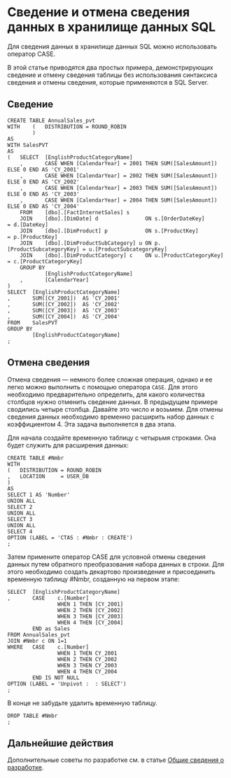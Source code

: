 <properties
   pageTitle="Сведение и отмена сведения данных в хранилище данных SQL | Microsoft Azure"
   description="Советы по сведению и отмене сведения данных в хранилище данных SQL Azure для разработки решений."
   services="sql-data-warehouse"
   documentationCenter="NA"
   authors="jrowlandjones"
   manager="barbkess"
   editor=""/>

<tags
   ms.service="sql-data-warehouse"
   ms.devlang="NA"
   ms.topic="article"
   ms.tgt_pltfrm="NA"
   ms.workload="data-services"
   ms.date="06/26/2015"
   ms.author="JRJ@BigBangData.co.uk;barbkess"/>

# Сведение и отмена сведения данных в хранилище данных SQL

Для сведения данных в хранилище данных SQL можно использовать оператор CASE.

В этой статье приводятся два простых примера, демонстрирующих сведение и отмену сведения таблицы без использования синтаксиса сведения и отмены сведения, которые применяются в SQL Server.

## Сведение

```
CREATE TABLE AnnualSales_pvt
WITH    (   DISTRIBUTION = ROUND_ROBIN
        )
AS
WITH SalesPVT 
AS
(   SELECT  [EnglishProductCategoryName]
    ,       CASE WHEN [CalendarYear] = 2001 THEN SUM([SalesAmount]) ELSE 0 END AS 'CY_2001'
    ,       CASE WHEN [CalendarYear] = 2002 THEN SUM([SalesAmount]) ELSE 0 END AS 'CY_2002'
    ,       CASE WHEN [CalendarYear] = 2003 THEN SUM([SalesAmount]) ELSE 0 END AS 'CY_2003'
    ,       CASE WHEN [CalendarYear] = 2004 THEN SUM([SalesAmount]) ELSE 0 END AS 'CY_2004'
    FROM    [dbo].[FactInternetSales] s
    JOIN    [dbo].[DimDate] d               ON s.[OrderDateKey]          = d.[DateKey]
    JOIN    [dbo].[DimProduct] p            ON s.[ProductKey]            = p.[ProductKey]
    JOIN    [dbo].[DimProductSubCategory] u ON p.[ProductSubcategoryKey] = u.[ProductSubcategoryKey]
    JOIN    [dbo].[DimProductCategory] c    ON u.[ProductCategoryKey]    = c.[ProductCategoryKey]
    GROUP BY 
            [EnglishProductCategoryName]
    ,       [CalendarYear]
)
SELECT  [EnglishProductCategoryName]
,       SUM([CY_2001])  AS 'CY_2001'
,       SUM([CY_2002])  AS 'CY_2002'
,       SUM([CY_2003])  AS 'CY_2003'
,       SUM([CY_2004])  AS 'CY_2004'
FROM    SalesPVT
GROUP BY 
        [EnglishProductCategoryName]
;
```

## Отмена сведения

Отмена сведения — немного более сложная операция, однако и ее легко можно выполнить с помощью оператора `CASE`. Для этого необходимо предварительно определить, для какого количества столбцов нужно отменить сведение данных. В предыдущем примере сводились четыре столбца. Давайте это число и возьмем. Для отмены сведения данных необходимо временно расширить набор данных с коэффициентом 4. Эта задача выполняется в два этапа.

Для начала создайте временную таблицу с четырьмя строками. Она будет служить для расширения данных:

```
CREATE TABLE #Nmbr
WITH 
(   DISTRIBUTION = ROUND_ROBIN
,   LOCATION     = USER_DB
)
AS
SELECT 1 AS 'Number'
UNION ALL
SELECT 2
UNION ALL
SELECT 3
UNION ALL
SELECT 4
OPTION (LABEL = 'CTAS : #Nmbr : CREATE')
;
```

Затем примените оператор CASE для условной отмены сведения данных путем обратного преобразования набора данных в строки. Для этого необходимо создать декартово произведение и присоединить временную таблицу #Nmbr, созданную на первом этапе:

```
SELECT  [EnglishProductCategoryName]
,       CASE    c.[Number]
                WHEN 1 THEN [CY_2001]
                WHEN 2 THEN [CY_2002]
                WHEN 3 THEN [CY_2003]
                WHEN 4 THEN [CY_2004]
        END as Sales
FROM AnnualSales_pvt
JOIN #Nmbr c ON 1=1
WHERE   CASE    c.[Number]
                WHEN 1 THEN CY_2001
                WHEN 2 THEN CY_2002
                WHEN 3 THEN CY_2003
                WHEN 4 THEN CY_2004
        END IS NOT NULL
OPTION (LABEL = 'Unpivot :  : SELECT')
;
```

В конце не забудьте удалить временную таблицу.

```
DROP TABLE #Nmbr
;
```

## Дальнейшие действия
Дополнительные советы по разработке см. в статье [Общие сведения о разработке][].

<!--Image references-->

<!--Article references-->
[Общие сведения о разработке]: sql-data-warehouse-overview-develop.md

<!--MSDN references-->

<!--Other Web references-->

<!---HONumber=July15_HO1-->